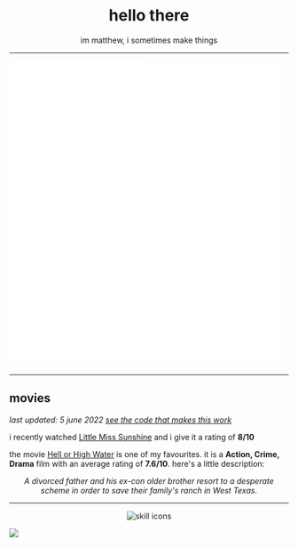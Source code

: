 <div align="center">

  # hello there
  
  im matthew, i sometimes make things

</div>

---

<img width="48%" src="https://raw.githubusercontent.com/matievisthekat/matievisthekat/master/overall-metrics.svg" alt="Overall Metrics" /> <img width="48%" src="https://raw.githubusercontent.com/matievisthekat/matievisthekat/master/recent-metrics.svg" alt="Recent Metrics" />

---

## movies
*last updated: <!--common.timestamp:start-->5 june 2022<!--common.timestamp:end-->
[see the code that makes this work](https://github.com/matievisthekat/matievisthekat/tree/master/movies)*

i recently watched <!--recent.link:start text="recent.title"-->[Little Miss Sunshine](https://imdb.com/title/tt0449059/ 'imdb page')<!--recent.link:end--> and i give it a rating of **<!--recent.rating:start-->8<!--recent.rating:end-->/10**

the movie <!--favourite.link:start text="favourite.title"-->[Hell or High Water](https://imdb.com/title/tt2582782/?ref_=ttls_li_i 'imdb page')<!--favourite.link:end--> is one of my favourites. it is a **<!--favourite.genre:start-->Action, Crime, Drama<!--favourite.genre:end-->** film with an average rating of **<!--favourite.avgRating:start-->7.6<!--favourite.avgRating:end-->/10**. here's a little description:

<div align="center">

  *<!--favourite.desc:start-->A divorced father and his ex-con older brother resort to a desperate scheme in order to save their family's ranch in West Texas.<!--favourite.desc:end-->*
  
</div>

---

<div align="center">
     <img src="https://skillicons.dev/icons?perline=10&i=cloudflare,netlify,heroku,figma,electron,sass,emotion,css,html,dart,flutter,deno,express,svelte,react,nextjs,ts,js,nodejs,ruby,rails,rust,linux,git,vim,vscode,nginx,mongodb,mysql,postgres" alt="skill icons" />
</div>

![](https://hit.yhype.me/github/profile?user_id=45036977)
